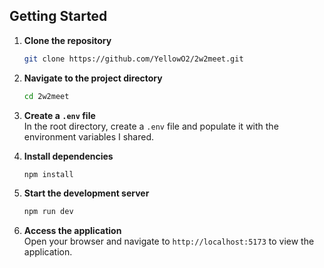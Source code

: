 ## Getting Started

1. **Clone the repository**  
    ```bash
    git clone https://github.com/YellowO2/2w2meet.git
    ```

2. **Navigate to the project directory**  
    ```bash
    cd 2w2meet
    ```

3. **Create a `.env` file**  
    In the root directory, create a `.env` file and populate it with the environment variables I shared.

4. **Install dependencies**  
    ```bash
    npm install
    ```

5. **Start the development server**  
    ```bash
    npm run dev
    ```

6. **Access the application**  
    Open your browser and navigate to `http://localhost:5173` to view the application.
